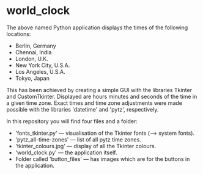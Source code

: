 # world_clock

The above named Python application displays the times of the following locations:
  - Berlin, Germany
  - Chennai, India
  - London, U.K.
  - New York City, U.S.A.
  - Los Angeles, U.S.A.
  - Tokyo, Japan

This has been achieved by creating a simple GUI with the libraries Tkinter and CustomTkinter. Displayed are hours minutes and seconds of the time in a given time zone. Exact times and time zone adjustments were made possible with the libraries 'datetime' and 'pytz', respectively.


In this repository you will find four files and a folder:
  - 'fonts_tkinter.py' — visualisation of the Tkinter fonts (--> system fonts).
  - 'pytz_all-time-zones' — list of all pytz time zones.
  - 'tkinter_colours.jpg' — display of all the Tkinter colours.
  - 'world_clock.py' — the application itself.
  - Folder called 'button_files' — has images which are for the buttons in the application.
